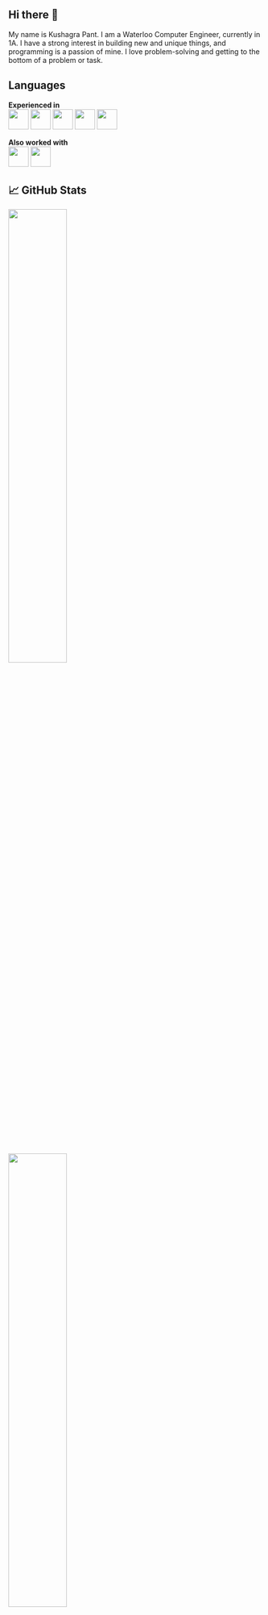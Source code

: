 ## Hi there 👋

My name is Kushagra Pant. I am a Waterloo Computer Engineer, currently in 1A. I have a strong interest in building new and unique things, and programming is a passion of mine. I love problem-solving and getting to the bottom of a problem or task.

## Languages

**Experienced in**  
<img src="https://img.icons8.com/?size=100&id=13441&format=png&color=000000" height="40" /> 
<img src="https://img.icons8.com/?size=100&id=13679&format=png&color=000000" height="40" /> 
<img src="https://img.icons8.com/?size=100&id=108784&format=png&color=000000" height="40" /> 
<img src="https://img.icons8.com/?size=100&id=20909&format=png&color=000000" height="40" /> 
<img src="https://img.icons8.com/?size=100&id=21278&format=png&color=000000" height="40" />  

**Also worked with**  
<img src="https://img.icons8.com/?size=100&id=ZoxjA0jZDdFZ&format=png&color=000000" height="40" /> 
<img src="https://img.icons8.com/?size=100&id=13444&format=png&color=000000" height="40" />

## 📈 GitHub Stats

<p align="left">
  <img width="48%" src="https://github-readme-stats.vercel.app/api/top-langs/?username=kushagra-pant&layout=compact&theme=github_dark&langs_count=8" />
  <br>
  <img width="48%" src="https://github-readme-streak-stats.herokuapp.com/?user=kushagra-pant&theme=github-dark-blue" />
  <br>
  <img width="48%" src="https://github-readme-stats.vercel.app/api?username=kushagra-pant&show_icons=true&theme=github_dark" />
</p>

## Let's connect
<img src="https://cdn.simpleicons.org/gmail/EA4335" height="25"/>
<b>Email:</b> 1pantkus@gmail.com
<br><br><br>
<img src="https://cdn.simpleicons.org/discord/5865F2" height="25"/>
<b>Discord:</b> kushagraaa 
